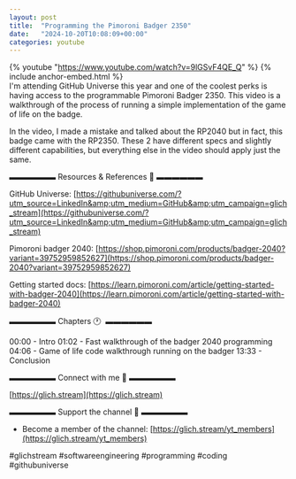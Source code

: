 ```yaml
---
layout: post
title:  "Programming the Pimoroni Badger 2350"
date:   "2024-10-20T10:08:09+00:00"
categories: youtube
---
```

{% youtube  "https://www.youtube.com/watch?v=9lGSvF4QE_Q" %}
{% include anchor-embed.html %}
<br />
I'm attending GitHub Universe this year and one of the coolest perks is having access to the programmable Pimoroni Badger 2350. This video is a walkthrough of the process of running a simple implementation of the game of life on the badge. 

In the video, I made a mistake and talked about the RP2040 but in fact, this badge came with the RP2350. These 2 have different specs and slightly different capabilities, but everything else in the video should apply just the same.

▬▬▬▬▬▬ Resources &amp; References 📕 ▬▬▬▬▬▬

GitHub Universe: [https://githubuniverse.com/?utm_source=LinkedIn&amp;utm_medium=GitHub&amp;utm_campaign=glich_stream](https://githubuniverse.com/?utm_source=LinkedIn&amp;utm_medium=GitHub&amp;utm_campaign=glich_stream) 

Pimoroni badger 2040: [https://shop.pimoroni.com/products/badger-2040?variant=39752959852627](https://shop.pimoroni.com/products/badger-2040?variant=39752959852627)

Getting started docs: [https://learn.pimoroni.com/article/getting-started-with-badger-2040](https://learn.pimoroni.com/article/getting-started-with-badger-2040)

▬▬▬▬▬▬ Chapters 🕐  ▬▬▬▬▬▬

00:00 - Intro
01:02 - Fast walkthrough of the badger 2040 programming
04:06 - Game of life code walkthrough running on the badger 
13:33 - Conclusion 

▬▬▬▬▬▬ Connect with me 👋 ▬▬▬▬▬▬

[https://glich.stream](https://glich.stream)

▬▬▬▬▬▬ Support the channel 💜 ▬▬▬▬▬▬

- Become a member of the channel: [https://glich.stream/yt_members](https://glich.stream/yt_members)

#glichstream #softwareengineering #programming #coding #githubuniverse
